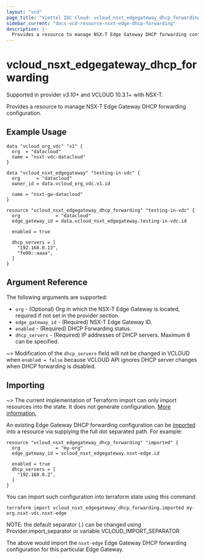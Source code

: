 ```yaml
---
layout: "vcd"
page_title: "Viettel IDC Cloud: vcloud_nsxt_edgegateway_dhcp_forwarding"
sidebar_current: "docs-vcd-resource-nsxt-edge-dhcp-forwarding"
description: |-
  Provides a resource to manage NSX-T Edge Gateway DHCP forwarding configuration.
---
```


# vcloud\_nsxt\_edgegateway\_dhcp\_forwarding

Supported in provider *v3.10+* and VCLOUD 10.3.1+ with NSX-T.

Provides a resource to manage NSX-T Edge Gateway DHCP forwarding configuration.

## Example Usage

```hcl
data "vcloud_org_vdc" "v1" {
  org  = "datacloud"
  name = "nsxt-vdc-datacloud"
}

data "vcloud_nsxt_edgegateway" "testing-in-vdc" {
  org      = "datacloud"
  owner_id = data.vcloud_org_vdc.v1.id

  name = "nsxt-gw-datacloud"
}

resource "vcloud_nsxt_edgegateway_dhcp_forwarding" "testing-in-vdc" {
  org             = "datacloud"
  edge_gateway_id = data.vcloud_nsxt_edgegateway.testing-in-vdc.id

  enabled = true

  dhcp_servers = [
    "192.168.0.13",
    "fe80::aaaa",
  ]
}
```

## Argument Reference

The following arguments are supported:

* `org` - (Optional) Org in which the NSX-T Edge Gateway is located, required
  if not set in the provider section.
* `edge_gateway_id` - (Required) NSX-T Edge Gateway ID.
* `enabled` - (Required) DHCP Forwarding status.
* `dhcp_servers` - (Required) IP addresses of DHCP servers. Maximum 8 can be specified.

~> Modification of the `dhcp_servers` field will not be changed in VCLOUD when `enabled = false` because VCLOUD API ignores DHCP server changes when DHCP forwarding is disabled.

## Importing

~> The current implementation of Terraform import can only import resources into the state.
It does not generate configuration. [More information.](https://www.terraform.io/docs/import/)


An existing Edge Gateway DHCP forwarding configuration can be 
[imported][docs-import] into a resource via supplying the 
full dot separated path. For example: 

```hcl
resource "vcloud_nsxt_edgegateway_dhcp_forwarding" "imported" {
  org             = "my-org"
  edge_gateway_id = vcloud_nsxt_edgegateway.nsxt-edge.id

  enabled = true
  dhcp_servers = [
    "192.168.0.2",
  ]
}
```

You can import such configuration into terraform state using this command
```
terraform import vcloud_nsxt_edgegateway_dhcp_forwarding.imported my-org.nsxt-vdc.nsxt-edge
```

NOTE: the default separator (.) can be changed using Provider.import_separator or variable VCLOUD_IMPORT_SEPARATOR

The above would import the `nsxt-edge` Edge Gateway DHCP forwarding configuration for this particular
Edge Gateway.

[docs-import]: https://www.terraform.io/docs/import/
